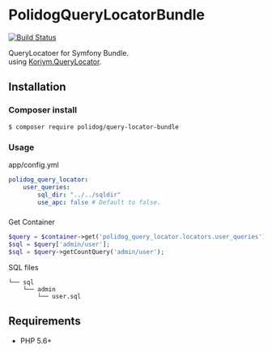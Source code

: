 # PolidogQueryLocatorBundle

[![Build Status](https://travis-ci.org/polidog/QueryLocatorBundle.svg?branch=master)](https://travis-ci.org/polidog/QueryLocatorBundle)

QueryLocatoer for Symfony Bundle.  
using [Koriym.QueryLocator](https://github.com/koriym/Koriym.QueryLocator).


## Installation

### Composer install

```
$ composer require polidog/query-locator-bundle
```

### Usage
   
app/config.yml
    
```yaml
polidog_query_locator:
    user_queries:
        sql_dir: "../../sqldir"
        use_apc: false # Default to false.
```

### 

Get Container

```php
$query = $container->get('polidog_query_locator.locators.user_queries') // QueryLocator
$sql = $query['admin/user'];
$sql = $query->getCountQuery('admin/user'); 
```

SQL files
```
└── sql
    └── admin
        └── user.sql
```

## Requirements

 * PHP 5.6+
